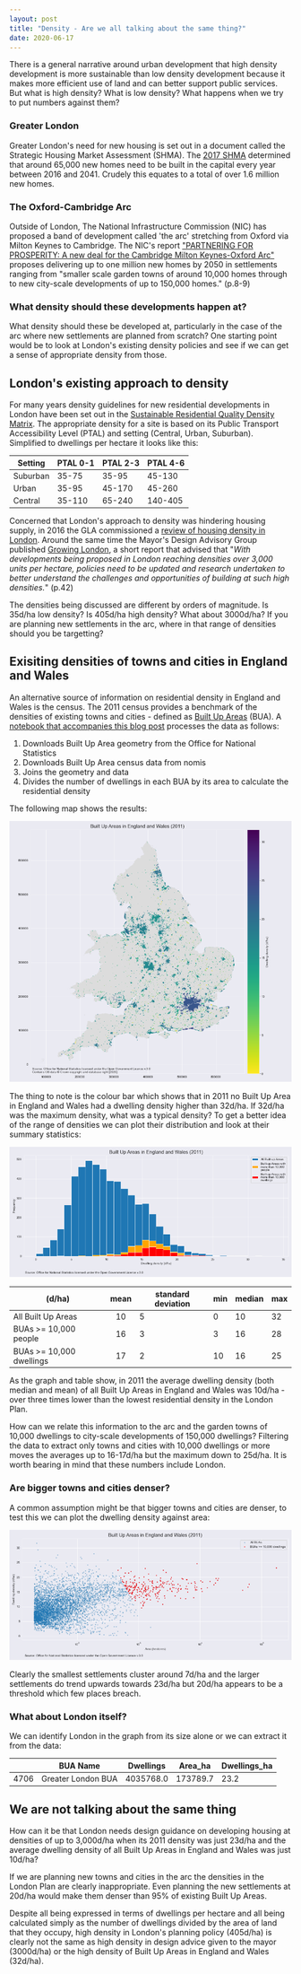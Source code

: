```yaml
---
layout: post
title: "Density - Are we all talking about the same thing?"
date: 2020-06-17
---
```


There is a general narrative around urban development that high density development is more sustainable than low density development because it makes more efficient use of land and can better support public services. But what is high density? What is low density? What happens when we try to put numbers against them?

### Greater London

Greater London's need for new housing is set out in a document called the Strategic Housing Market Assessment (SHMA). The [2017 SHMA](https://www.london.gov.uk/sites/default/files/london_shma_2017.pdf) determined that around 65,000 new homes need to be built in the capital every year between 2016 and 2041. Crudely this equates to a total of over 1.6 million new homes.

### The Oxford-Cambridge Arc

Outside of London, The National Infrastructure Commission (NIC) has proposed a band of development called 'the arc' stretching from Oxford via Milton Keynes to Cambridge. The NIC's report ["PARTNERING FOR PROSPERITY: A new deal for the Cambridge Milton Keynes-Oxford Arc"](https://www.nic.org.uk/wp-content/uploads/Partnering-for-Prosperty.pdf) proposes delivering up to one million new homes by 2050 in settlements ranging from "smaller scale garden towns of around 10,000 homes through to new city-scale developments of up to 150,000 homes." (p.8-9)

### What density should these developments happen at?

What density should these be developed at, particularly in the case of the arc where new settlements are planned from scratch? One starting point would be to look at London's existing density policies and see if we can get a sense of appropriate density from those.

## London's existing approach to density

For many years density guidelines for new residential developments in London have been set out in the [Sustainable Residential Quality Density Matrix](https://www.london.gov.uk/what-we-do/planning/london-plan/current-london-plan/london-plan-chapter-3/policy-34-optimising). The appropriate density for a site is based on its Public Transport Accessibility Level (PTAL) and setting (Central, Urban, Suburban). Simplified to dwellings per hectare it looks like this:

|Setting|PTAL 0-1|PTAL 2-3|PTAL 4-6|
|---|---|---|---|
|Suburban|35-75|35-95|45-130|
|Urban|35-95|45-170|45-260|
|Central|35-110|65-240|140-405|

Concerned that London's approach to density was hindering housing supply, in 2016 the GLA commissioned a [review of housing density in London](https://www.london.gov.uk/what-we-do/planning/london-plan/london-plan-technical-and-research-reports#acc-i-48973). Around the same time the Mayor's Design Advisory Group published [Growing London](https://www.london.gov.uk/sites/default/files/mdag_agenda_growing_london.pdf), a short report that advised that "*With developments being proposed in London reaching densities over 3,000 units per hectare, policies need to be updated and research undertaken to better understand the challenges and opportunities of building at such high densities.*" (p.42)

The densities being discussed are different by orders of magnitude. Is 35d/ha low density? Is 405d/ha high density? What about 3000d/ha? If you are planning new settlements in the arc, where in that range of densities should you be targetting?

## Exisiting densities of towns and cities in England and Wales

An alternative source of information on residential density in England and Wales is the census. The 2011 census provides a benchmark of the densities of existing towns and cities - defined as [Built Up Areas](https://www.nomisweb.co.uk/articles/ref/builtupareas_userguidance.pdf) (BUA). A [notebook that accompanies this blog post](https://github.com/AtelierLibre/AtelierLibre.github.io/blob/master/_jupyter/200617_BUA_DwellingDensity.ipynb) processes the data as follows:

1. Downloads Built Up Area geometry from the Office for National Statistics
2. Downloads Built Up Area census data from nomis
3. Joins the geometry and data
4. Divides the number of dwellings in each BUA by its area to calculate the residential density

The following map shows the results:

![Map of BUAs in England and Wales coloured by dwelling density](/images/BUA_dwelling_density_map.png "Map of BUAs in England and Wales coloured by dwelling density")

The thing to note is the colour bar which shows that in 2011 no Built Up Area in England and Wales had a dwelling density higher than 32d/ha. If 32d/ha was the maximum density, what was a typical density? To get a better idea of the range of densities we can plot their distribution and look at their summary statistics:

![Histogram showing the distribution of BUA dwelling densities](/images/BUA_dwelling_density_distribution.png "Histogram showing the distribution of BUA dwelling densities")

|(d/ha)|mean|standard deviation|min|median|max|
|---|:---:|---|---|---|---|
|All Built Up Areas|10|5|0|10|32|
|BUAs >= 10,000 people|16|3|3|16|28|
|BUAs >= 10,000 dwellings|17|2|10|16|25|

As the graph and table show, in 2011 the average dwelling density (both median and mean) of all Built Up Areas in England and Wales was 10d/ha - over three times lower than the lowest residential density in the London Plan.

How can we relate this information to the arc and the garden towns of 10,000 dwellings to city-scale developments of 150,000 dwellings? Filtering the data to extract only towns and cities with 10,000 dwellings or more moves the averages up to 16-17d/ha but the maximum down to 25d/ha. It is worth bearing in mind that these numbers include London.

### Are bigger towns and cities denser?

A common assumption might be that bigger towns and cities are denser, to test this we can plot the dwelling density against area:

![Scatter plot of BUA dwelling densities against area](/images/BUA_dwelling_density_by_area.png "Scatter plot of BUA dwelling densities against area")

Clearly the smallest settlements cluster around 7d/ha and the larger settlements do trend upwards towards 23d/ha but 20d/ha appears to be a threshold which few places breach.

### What about London itself?

We can identify London in the graph from its size alone or we can extract it from the data:

|   |BUA Name|Dwellings|Area_ha|Dwellings_ha|
|---|---|---|---|---|
|4706|Greater London BUA|4035768.0|173789.7|23.2|

## We are not talking about the same thing

How can it be that London needs design guidance on developing housing at densities of up to 3,000d/ha when its 2011 density was just 23d/ha and the average dwelling density of all Built Up Areas in England and Wales was just 10d/ha?

If we are planning new towns and cities in the arc the densities in the London Plan are clearly inappropriate. Even planning the new settlements at 20d/ha would make them denser than 95% of existing Built Up Areas.

Despite all being expressed in terms of dwellings per hectare and all being calculated simply as the number of dwellings divided by the area of land that they occupy, high density in London's planning policy (405d/ha) is clearly not the same as high density in design advice given to the mayor (3000d/ha) or the high density of Built Up Areas in England and Wales (32d/ha).
